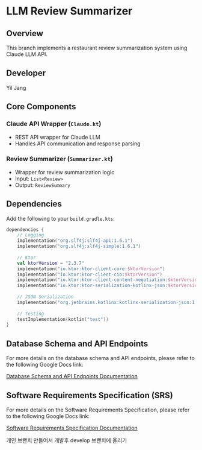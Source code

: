 # LLM Review Summarizer

## Overview
This branch implements a restaurant review summarization system using Claude LLM API.

## Developer
Yil Jang

## Core Components

### Claude API Wrapper (`Claude.kt`)
- REST API wrapper for Claude LLM
- Handles API communication and response parsing

### Review Summarizer (`Summarizer.kt`)
- Wrapper for review summarization logic
- Input: `List<Review>`
- Output: `ReviewSummary` 

## Dependencies
Add the following to your `build.gradle.kts`:
```kotlin
dependencies {
    // Logging
    implementation("org.slf4j:slf4j-api:1.6.1")
    implementation("org.slf4j:slf4j-simple:1.6.1")
    
    // Ktor
    val ktorVersion = "2.3.7"
    implementation("io.ktor:ktor-client-core:$ktorVersion")
    implementation("io.ktor:ktor-client-cio:$ktorVersion")
    implementation("io.ktor:ktor-client-content-negotiation:$ktorVersion")
    implementation("io.ktor:ktor-serialization-kotlinx-json:$ktorVersion")
    
    // JSON Serialization
    implementation("org.jetbrains.kotlinx:kotlinx-serialization-json:1.6.0")
    
    // Testing
    testImplementation(kotlin("test"))
}
```


## Database Schema and API Endpoints

For more details on the database schema and API endpoints, please refer to the following Google Docs link:

[Database Schema and API Endpoints Documentation](https://docs.google.com/document/d/1aXXgo7c4Y81xk8ZX0QBeSDF9nEpRvSenxREM266sSAM/edit?tab=t.0)


## Software Requirements Specification (SRS)

For more details on the Software Requirements Specification, please refer to the following Google Docs link:

[Software Requirements Specification Documentation](https://docs.google.com/document/d/13t9zPQ4jw4ti35iKwZmpUgVFYSPINhDv/edit?rtpof=true&tab=t.0)


개인 브랜치 만들어서 개발후 develop 브랜치에 올리기
